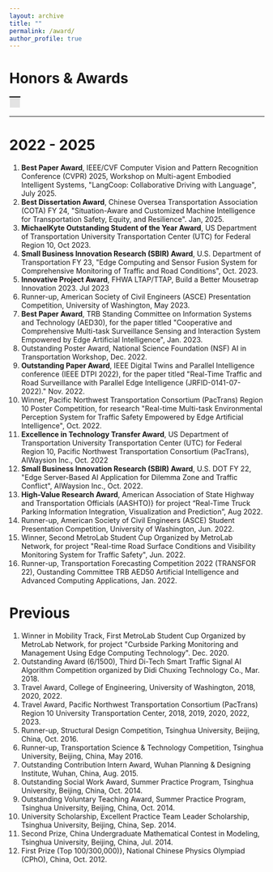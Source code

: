 ```yaml
---
layout: archive
title: ""
permalink: /award/
author_profile: true
---
```


# Honors & Awards

<table>
    <tr>
        <td style="background-color: #E3E3E3; border-top: 2px solid black; border-bottom: 0.05px solid white; border-left: 0.05px solid white; border-right: 0.05px solid white; padding: 10px; height: 1px;">
        </td>
    </tr>
</table>

---

# 2022 - 2025

1. **Best Paper Award**, IEEE/CVF Computer Vision and Pattern Recognition Conference (CVPR) 2025, Workshop on Multi-agent Embodied Intelligent Systems, "LangCoop: Collaborative Driving with Language", July 2025. 
2. **Best Dissertation Award**, Chinese Oversea Transportation Association (COTA) FY 24, "Situation-Aware and Customized Machine Intelligence for Transportation Safety, Equity, and Resilience". Jan, 2025.  
3. **MichaelKyte Outstanding Student of the Year Award**, US Department of Transportation University Transportation Center (UTC) for Federal Region 10, Oct 2023.
4. **Small Business Innovation Research (SBIR) Award**, U.S. Department of Transportation FY 23, "Edge Computing and Sensor Fusion System for Comprehensive Monitoring of Traffic and Road Conditions", Oct. 2023.
5. **Innovative Project Award**, FHWA LTAP/TTAP, Build a Better Mousetrap Innovation 2023. Jul 2023
6. Runner-up, American Society of Civil Engineers (ASCE) Presentation Competition, University of Washington, May 2023.
7. **Best Paper Award**, TRB Standing Committee on Information Systems and Technology (AED30), for the paper titled "Cooperative and Comprehensive Multi-task Surveillance Sensing and Interaction System Empowered by Edge Artificial Intelligence", Jan. 2023.
8. Outstanding Poster Award, National Science Foundation (NSF) AI in Transportation Workshop, Dec. 2022.
9. **Outstanding Paper Award**, IEEE Digital Twins and Parallel Intelligence conference (IEEE DTPI 2022), for the paper titled "Real-Time Traffic and Road Surveillance with Parallel Edge Intelligence (JRFID-0141-07-2022)." Nov. 2022.
10. Winner, Pacific Northwest Transportation Consortium (PacTrans) Region 10 Poster Competition, for research "Real-time Multi-task Environmental Perception System for Traffic Safety Empowered by Edge Artificial Intelligence", Oct. 2022.
11. **Excellence in Technology Transfer Award**, US Department of Transportation University Transportation Center (UTC) for Federal Region 10, Pacific Northwest Transportation Consortium (PacTrans), AIWaysion Inc., Oct. 2022
12. **Small Business Innovation Research (SBIR) Award**, U.S. DOT FY 22, "Edge Server-Based AI Application for Dilemma Zone and Traffic Conflict", AIWaysion Inc., Oct. 2022.
13. **High-Value Research Award**, American Association of State Highway and Transportation Officials (AASHTO)} for project “Real-Time Truck Parking Information Integration, Visualization and Prediction”, Aug 2022.
14. Runner-up, American Society of Civil Engineers (ASCE) Student Presentation Competition, University of Washington, Jun. 2022.
15. Winner, Second MetroLab Student Cup Organized by MetroLab Network, for project "Real-time Road Surface Conditions and Visibility Monitoring System for Traffic Safety", Jun. 2022.
16. Runner-up, Transportation Forecasting Competition 2022 (TRANSFOR 22), Oustanding Committee TRB AED50 Artificial Intelligence and Advanced Computing Applications, Jan. 2022.

# Previous

1. Winner in Mobility Track, First MetroLab Student Cup Organized by MetroLab Network, for project "Curbside Parking Monitoring and Management Using Edge Computing Technology". Dec. 2020.
2. Outstanding Award (6/1500), Third Di-Tech Smart Traffic Signal AI Algorithm Competition organized by Didi Chuxing Technology Co., Mar. 2018.
3. Travel Award, College of Engineering, University of Washington, 2018, 2020, 2022.
4. Travel Award, Pacific Northwest Transportation Consortium (PacTrans) Region 10 University Transportation Center, 2018, 2019, 2020, 2022, 2023.
5. Runner-up, Structural Design Competition, Tsinghua University, Beijing, China, Oct. 2016.
6. Runner-up, Transportation Science & Technology Competition, Tsinghua University, Beijing, China, May 2016.
7. Outstanding Contribution Intern Award, Wuhan Planning \& Designing Institute, Wuhan, China, Aug. 2015.
8. Outstanding Social Work Award, Summer Practice Program, Tsinghua University, Beijing, China, Oct. 2014.
9. Outstanding Voluntary Teaching Award, Summer Practice Program, Tsinghua University, Beijing, China, Oct. 2014.
10. University Scholarship, Excellent Practice Team Leader Scholarship, Tsinghua University, Beijing, China, Sep. 2014.
11. Second Prize, China Undergraduate Mathematical Contest in Modeling, Tsinghua University, Beijing, China, Jul. 2014.
12. First Prize (Top 100/300,000)}, National Chinese Physics Olympiad (CPhO), China, Oct. 2012.

